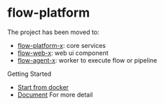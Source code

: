 flow-platform 
============

The project has been moved to:

- [flow-platform-x](https://github.com/FlowCI/flow-platform-x): core services 
- [flow-web-x](https://github.com/FlowCI/flow-web-x): web ui component
- [flow-agent-x](https://github.com/FlowCI/flow-agent-x): worker to execute flow or pipeline

Getting Started

- [Start from docker](https://github.com/FlowCI/docker)
- [Document](https://github.com/FlowCI/docs) For more detail

